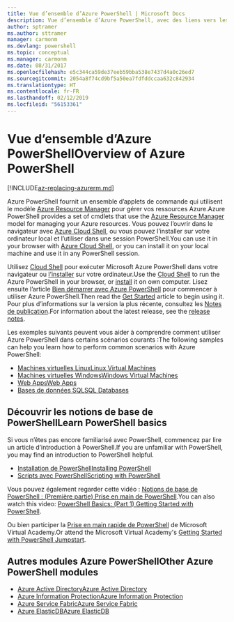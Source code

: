 ```yaml
---
title: Vue d’ensemble d’Azure PowerShell | Microsoft Docs
description: Vue d’ensemble d’Azure PowerShell, avec des liens vers les procédures d’installation et de configuration.
author: sptramer
ms.author: sttramer
manager: carmonm
ms.devlang: powershell
ms.topic: conceptual
ms.manager: carmonm
ms.date: 08/31/2017
ms.openlocfilehash: e5c344ca59de37eeb59bba538e7437d4a0c26ed7
ms.sourcegitcommit: 2054a8f74cd9bf5a50ea7fdfddccaa632c842934
ms.translationtype: HT
ms.contentlocale: fr-FR
ms.lasthandoff: 02/12/2019
ms.locfileid: "56153361"
---
```

# <a name="overview-of-azure-powershell"></a><span data-ttu-id="c8150-103">Vue d’ensemble d’Azure PowerShell</span><span class="sxs-lookup"><span data-stu-id="c8150-103">Overview of Azure PowerShell</span></span>

[!INCLUDE[az-replacing-azurerm.md](../includes/az-replacing-azurerm.md)]

<span data-ttu-id="c8150-104">Azure PowerShell fournit un ensemble d’applets de commande qui utilisent le modèle [Azure Resource Manager](/azure/azure-resource-manager/resource-group-overview) pour gérer vos ressources Azure.</span><span class="sxs-lookup"><span data-stu-id="c8150-104">Azure PowerShell provides a set of cmdlets that use the [Azure Resource Manager](/azure/azure-resource-manager/resource-group-overview) model for managing your Azure resources.</span></span> <span data-ttu-id="c8150-105">Vous pouvez l’ouvrir dans le navigateur avec [Azure Cloud Shell](/azure/cloud-shell/overview), ou vous pouvez l’installer sur votre ordinateur local et l’utiliser dans une session PowerShell.</span><span class="sxs-lookup"><span data-stu-id="c8150-105">You can use it in your browser with [Azure Cloud Shell](/azure/cloud-shell/overview), or you can install it on your local machine and use it in any PowerShell session.</span></span>

<span data-ttu-id="c8150-106">Utilisez [Cloud Shell](/azure/cloud-shell/overview) pour exécuter Microsoft Azure PowerShell dans votre navigateur ou [l’installer](install-azurerm-ps.md) sur votre ordinateur.</span><span class="sxs-lookup"><span data-stu-id="c8150-106">Use the [Cloud Shell](/azure/cloud-shell/overview) to run the Azure PowerShell in your browser, or [install](install-azurerm-ps.md) it on own computer.</span></span> <span data-ttu-id="c8150-107">Lisez ensuite l’article [Bien démarrer avec Azure PowerShell](get-started-azureps.md) pour commencer à utiliser Azure PowerShell.</span><span class="sxs-lookup"><span data-stu-id="c8150-107">Then read the [Get Started](get-started-azureps.md) article to begin using it.</span></span> <span data-ttu-id="c8150-108">Pour plus d’informations sur la version la plus récente, consultez les [Notes de publication](release-notes-azureps.md).</span><span class="sxs-lookup"><span data-stu-id="c8150-108">For information about the latest release, see the [release notes](release-notes-azureps.md).</span></span>

<span data-ttu-id="c8150-109">Les exemples suivants peuvent vous aider à comprendre comment utiliser Azure PowerShell dans certains scénarios courants :</span><span class="sxs-lookup"><span data-stu-id="c8150-109">The following samples can help you learn how to perform common scenarios with Azure PowerShell:</span></span>

* [<span data-ttu-id="c8150-110">Machines virtuelles Linux</span><span class="sxs-lookup"><span data-stu-id="c8150-110">Linux Virtual Machines</span></span>](/azure/virtual-machines/virtual-machines-linux-powershell-samples?toc=/powershell/azure/toc.json)
* [<span data-ttu-id="c8150-111">Machines virtuelles Windows</span><span class="sxs-lookup"><span data-stu-id="c8150-111">Windows Virtual Machines</span></span>](/azure/virtual-machines/virtual-machines-windows-powershell-samples?toc=/powershell/azure/toc.json)
* [<span data-ttu-id="c8150-112">Web Apps</span><span class="sxs-lookup"><span data-stu-id="c8150-112">Web Apps</span></span>](/azure/app-service-web/app-service-powershell-samples?toc=/powershell/azure/toc.json)
* [<span data-ttu-id="c8150-113">Bases de données SQL</span><span class="sxs-lookup"><span data-stu-id="c8150-113">SQL Databases</span></span>](/azure/sql-database/sql-database-powershell-samples?toc=/powershell/azure/toc.json)

## <a name="learn-powershell-basics"></a><span data-ttu-id="c8150-114">Découvrir les notions de base de PowerShell</span><span class="sxs-lookup"><span data-stu-id="c8150-114">Learn PowerShell basics</span></span>

<span data-ttu-id="c8150-115">Si vous n’êtes pas encore familiarisé avec PowerShell, commencez par lire un article d’introduction à PowerShell.</span><span class="sxs-lookup"><span data-stu-id="c8150-115">If you are unfamiliar with PowerShell, you may find an introduction to PowerShell helpful.</span></span>

* [<span data-ttu-id="c8150-116">Installation de PowerShell</span><span class="sxs-lookup"><span data-stu-id="c8150-116">Installing PowerShell</span></span>](/powershell/scripting/installing-windows-powershell)
* [<span data-ttu-id="c8150-117">Scripts avec PowerShell</span><span class="sxs-lookup"><span data-stu-id="c8150-117">Scripting with PowerShell</span></span>](/powershell/scripting/scripting-with-windows-powershell)

<span data-ttu-id="c8150-118">Vous pouvez également regarder cette vidéo : [Notions de base de PowerShell : (Première partie) Prise en main de PowerShell](https://channel9.msdn.com/Blogs/Taste-of-Premier/PowerShellBasicsPart1).</span><span class="sxs-lookup"><span data-stu-id="c8150-118">You can also watch this video: [PowerShell Basics: (Part 1) Getting Started with PowerShell](https://channel9.msdn.com/Blogs/Taste-of-Premier/PowerShellBasicsPart1).</span></span>

<span data-ttu-id="c8150-119">Ou bien participer la [Prise en main rapide de PowerShell](https://mva.microsoft.com/liveevents/powershell-jumpstart) de Microsoft Virtual Academy.</span><span class="sxs-lookup"><span data-stu-id="c8150-119">Or attend the Microsoft Virtual Academy's [Getting Started with PowerShell Jumpstart](https://mva.microsoft.com/liveevents/powershell-jumpstart).</span></span>

## <a name="other-azure-powershell-modules"></a><span data-ttu-id="c8150-120">Autres modules Azure PowerShell</span><span class="sxs-lookup"><span data-stu-id="c8150-120">Other Azure PowerShell modules</span></span>

* [<span data-ttu-id="c8150-121">Azure Active Directory</span><span class="sxs-lookup"><span data-stu-id="c8150-121">Azure Active Directory</span></span>](/powershell/azure/active-directory/)
* [<span data-ttu-id="c8150-122">Azure Information Protection</span><span class="sxs-lookup"><span data-stu-id="c8150-122">Azure Information Protection</span></span>](/powershell/azure/aip/)
* [<span data-ttu-id="c8150-123">Azure Service Fabric</span><span class="sxs-lookup"><span data-stu-id="c8150-123">Azure Service Fabric</span></span>](/powershell/azure/service-fabric/)
* [<span data-ttu-id="c8150-124">Azure ElasticDB</span><span class="sxs-lookup"><span data-stu-id="c8150-124">Azure ElasticDB</span></span>](/powershell/azure/elasticdbjobs/)
